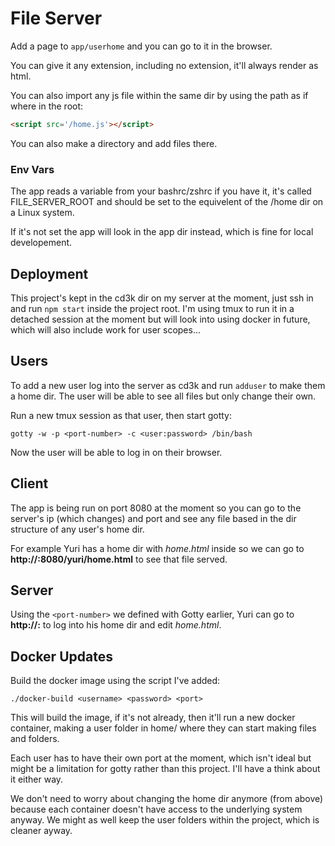 # File Server
Add a page to `app/userhome` and you can go to it in the browser.

You can give it any extension, including no extension, it'll always render as
html.

You can also import any js file within the same dir by using the path as if
where in the root:

```html
<script src='/home.js'></script>
```

You can also make a directory and add files there.

### Env Vars

The app reads a variable from your bashrc/zshrc if you have it, it's called
FILE_SERVER_ROOT and should be set to the equivelent of the /home dir on a
Linux system.

If it's not set the app will look in the app dir instead, which is fine for
local developement.

## Deployment

This project's kept in the cd3k dir on my server at the moment, just ssh in
and run `npm start` inside the project root. I'm using tmux to run it in a
detached session at the moment but will look into using docker in future, which
will also include work for user scopes...

## Users

To add a new user log into the server as cd3k and run `adduser` to make them a
home dir. The user will be able to see all files but only change their own.

Run a new tmux session as that user, then start gotty:

```posix
gotty -w -p <port-number> -c <user:password> /bin/bash
```

Now the user will be able to log in on their browser.

## Client

The app is being run on port 8080 at the moment so you can go to the server's
ip (which changes) and port and see any file based in the dir structure of any
user's home dir.

For example Yuri has a home dir with *home.html* inside so we can go to
**http://<ip-addr>:8080/yuri/home.html** to see that file served.

## Server

Using the `<port-number>` we defined with Gotty earlier, Yuri can go to
**http://<ip-addr>:<port-number>** to log into his home dir and edit
*home.html*.



## Docker Updates
Build the docker image using the script I've added:

```posix
./docker-build <username> <password> <port>
```

This will build the image, if it's not already, then it'll run a new docker
container, making a user folder in home/ where they can start making files
and folders.

Each user has to have their own port at the moment, which isn't ideal but might
be a limitation for gotty rather than this project. I'll have a think about it
either way.

We don't need to worry about changing the home dir anymore (from above) because
each container doesn't have access to the underlying system anyway. We might as
well keep the user folders within the project, which is cleaner ayway.

